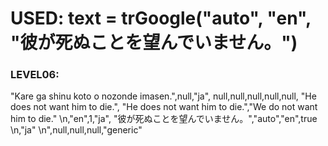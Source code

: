 # USED: text = trGoogle("auto", "en", "彼が死ぬことを望んでいません。")



### LEVEL06:

\"Kare ga shinu koto o nozonde imasen.\",null,\"ja\",
null,null,null,null,null,
\"He does not want him to die.\",
\"He does not want him to die.\",\"We do not want him to die.\"
\n,\"en\",1,\"ja\",
\"彼が死ぬことを望んでいません。\",\"auto\",\"en\",true
\n,\"ja\"
\n",null,null,null,"generic"
